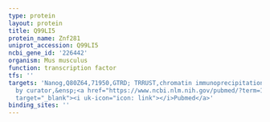 ```yaml
---
type: protein
layout: protein
title: Q99LI5
protein_name: Znf281
uniprot_accession: Q99LI5
ncbi_gene_id: '226442'
organism: Mus musculus
function: transcription factor
tfs: ''
targets: 'Nanog,Q80Z64,71950,GTRD; TRRUST,chromatin immunoprecipitation assay; inferred
  by curator,&ensp;<a href="https://www.ncbi.nlm.nih.gov/pubmed/?term=18757296%5Buid%5D"
  target="_blank"><i uk-icon="icon: link"></i>Pubmed</a>'
binding_sites: ''
---
```

